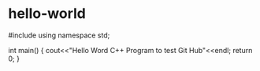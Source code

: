 # hello-world
#include<iostream>
  using namespace std;
  
  int main()
  {
    cout<<"Hello Word C++ Program to test Git Hub"<<endl;
    return 0;
  }  
    
